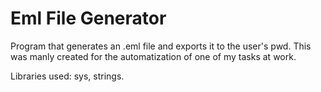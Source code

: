 # Eml File Generator

Program that generates an .eml file and exports it to the user's pwd. This was manly created for the automatization of one of my tasks at work. 

Libraries used: sys, strings. 

